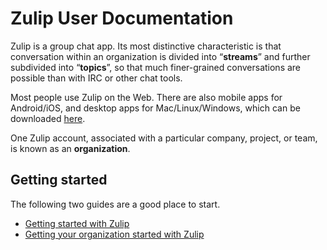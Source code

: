 # Zulip User Documentation

Zulip is a group chat app. Its most distinctive characteristic is that
conversation within an organization is divided into “**streams**”
and further subdivided into “**topics**”, so that
much finer-grained conversations are possible than with IRC or other
chat tools.

Most people use Zulip on the Web. There are also mobile apps for
Android/iOS, and desktop apps for Mac/Linux/Windows, which can be
downloaded [here](https://zulipchat.com/apps/).

One Zulip account, associated with a particular company, project, or team,
is known as an **organization**.

## Getting started

The following two guides are a good place to start.

* [Getting started with Zulip](/help/getting-started-with-zulip)
* [Getting your organization started with Zulip](/help/getting-your-organization-started-with-zulip)
